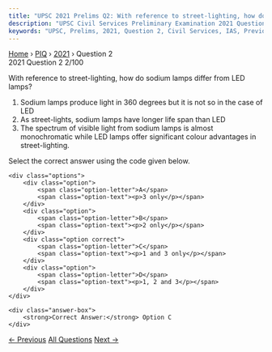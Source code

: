 ```yaml
---
title: "UPSC 2021 Prelims Q2: With reference to street-lighting, how do sodium lamps diffe..."
description: "UPSC Civil Services Preliminary Examination 2021 Question 2 with options and answer"
keywords: "UPSC, Prelims, 2021, Question 2, Civil Services, IAS, Previous Year Questions"
---
```


<nav class="breadcrumb">
    <a href="../../">Home</a>
    <span>›</span>
    <a href="../">PIQ</a>
    <span>›</span>
    <a href="./">2021</a>
    <span>›</span>
    <span>Question 2</span>
</nav>

<div class="question-header">
    <div class="question-meta">
        <span class="year-badge">2021</span>
        <span class="question-number">Question 2</span>
        <span class="progress">2/100</span>
    </div>
    <div class="progress-bar">
        <div class="progress-fill" style="width: 2.0%"></div>
    </div>
</div>

<div class="question-content">
    <div class="question-text">
        <p>With reference to street-lighting, how do sodium lamps differ from LED<br />
lamps?</p>
<ol>
<li>Sodium lamps produce light in 360 degrees but it is not so in the case of LED</li>
<li>As street-lights, sodium lamps have longer life span than LED</li>
<li>The spectrum of visible light from sodium lamps is almost monochromatic while LED lamps offer significant colour advantages in street-lighting.</li>
</ol>
<p>Select the correct answer using the code given below.</p>
    </div>
    
    <div class="options">
        <div class="option">
            <span class="option-letter">A</span>
            <span class="option-text"><p>3 only</p></span>
        </div>
        <div class="option">
            <span class="option-letter">B</span>
            <span class="option-text"><p>2 only</p></span>
        </div>
        <div class="option correct">
            <span class="option-letter">C</span>
            <span class="option-text"><p>1 and 3 only</p></span>
        </div>
        <div class="option">
            <span class="option-letter">D</span>
            <span class="option-text"><p>1, 2 and 3</p></span>
        </div>
    </div>

    <div class="answer-box">
        <strong>Correct Answer:</strong> Option C
    </div>
</div>

<div class="question-nav">
    <a href="../q001-water-can-dissolve-more-substances-than-any-other/" class="nav-btn prev">← Previous</a>
    <a href="../" class="nav-btn center">All Questions</a>
    <a href="../q003-the-term-ace2-is-talked-about-in-the-context-of/" class="nav-btn next">Next →</a>
</div>
